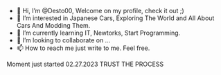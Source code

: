 - 👋 Hi, I’m @Desto00, Welcome on my profile, check it out ;)
- 👀 I’m interested in Japanese Cars, Exploring The World and All About Cars And Modding Them.
- 🌱 I’m currently learning IT, Newtorks, Start Programming.
- 💞️ I’m looking to collaborate on ... 
- 📫 How to reach me just write to me. Feel free.

Moment just started 02.27.2023
TRUST THE PROCESS


<!---
Desto00/Desto00 is a ✨ special ✨ repository because its `README.md` (this file) appears on your GitHub profile.
You can click the Preview link to take a look at your changes.
--->
